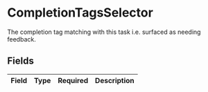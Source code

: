 # CompletionTagsSelector

The completion tag matching with this task i.e. surfaced as needing feedback.


## Fields

| Field       | Type        | Required    | Description |
| ----------- | ----------- | ----------- | ----------- |